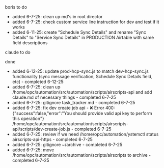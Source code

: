 boris to do
- added 6-7-25: clean up md's in root director
- added 6-7-25: check custom service line instruction for dev and test if it works
- added 6-11-25: create "Schedule Sync Details" and rename "Sync Details" to "Service Sync Details" in PRODUCTION Airtable with same field descriptions

claude to do

done

- added 6-12-25: update prod-hcp-sync.js to match dev-hcp-sync.js functionality (sync message verification, Schedule Sync Details field, etc) - completed 6-12-25
- added 6-7-25: clean up /home/opc/automation/src/automation/scripts/airscripts-api and add claude.md of necessary things - completed 6-7-25
- added 6-7-25: gitignore task_tracker.md - completed 6-7-25
- added 6-7-25: fix dev create job api - ❌ Error 400: {"success":false,"error":"You should provide valid api key to perform this operation"} /home/opc/automation/src/automation/scripts/airscripts-api/scripts/dev-create-job.js - completed 6-7-25
- added 6-7-25: review if we need /home/opc/automation/ystemctl status airscripts-api-https - completed 6-7-25
- added 6-7-25: gitignore ~/archive - completed 6-7-25
- added 6-7-25: move /home/opc/automation/src/automation/scripts/airscripts to archive - completed 6-7-25